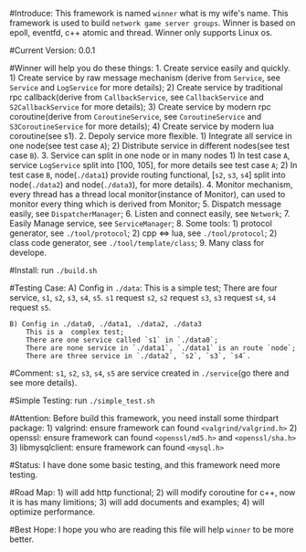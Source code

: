 #Introduce:
        This framework is named `winner` what is my wife's name.
        This framework is used to build `network game server groups`.
        Winner is based on epoll, eventfd, c++ atomic and thread.
        Winner only supports Linux os. 
        
#Current Version: 0.0.1

#Winner will help you do these things:
    1. Create service easily and quickly.
        1) Create service by raw message mechanism (derive from `Service`, see `Service` and `LogService` for more details);
        2) Create service by traditional rpc callback(derive from `CallbackService`, see `CallbackService` and `S2CallbackService` for more details);
        3) Create service by modern rpc coroutine(derive from `CoroutineService`, see `CoroutineService` and `S3CoroutineService` for more details);
        4) Create service by modern lua coroutine(see s1). 
    2. Depoly service more flexible.
        1) Integrate all service in one node(see test case `A`);
        2) Distribute service in different nodes(see test case `B`).
    3. Service can split in one node or in many nodes
        1) In test case `A`, service `LogService` split into [100, 105], for more details see test case `A`;
        2) In test case `B`, node(`./data1`) provide routing functional, [`s2`, `s3`, `s4`] split into node(`./data2`) and node(`./data3`), for more details).
    4. Monitor mechanism, every thread has a thread local monitor(instance of Monitor), can used to monitor every thing which is derived from Monitor;
    5. Dispatch message easily, see `DispatcherManager`;
    6. Listen and connect easily, see `Network`;
    7. Easily Manage service, see `ServiceManager`;
    8. Some tools:
        1) protocol generator, see `./tool/protocol`;
        2) cpp <=> lua, see `./tool/protocol`;
        2) class code generator, see `./tool/template/class`;
    9. Many class for develope.

#Install:
    run `./build.sh`
    
#Testing Case:
    A) Config in `./data`:
        This is a simple test;
        There are four service, `s1`, `s2`, `s3`, `s4`, `s5`. `s1` request `s2`, `s2` request `s3`, `s3` request `s4`, `s4` request `s5`. 

    B) Config in ./data0, ./data1, ./data2, ./data3
        This is a  complex test;
        There are one service called `s1` in `./data0`;
        There are none service in `./data1`, `./data1` is an route `node`;
        There are three service in `./data2`, `s2`, `s3`, `s4`.
#Comment:
    `s1`, `s2`, `s3`, `s4`, `s5` are service created in `./service`(go there and see more details).

#Simple Testing:
    run `./simple_test.sh`
    
#Attention:
    Before build this framework, you need install some thirdpart package:
        1) valgrind: ensure framework can found `<valgrind/valgrind.h>`
        2) openssl: ensure framework can found `<openssl/md5.h>` and `<openssl/sha.h>`
        3) libmysqlclient: ensure framework can found `<mysql.h>`

#Status:
    I have done some basic testing, and this framework need more testing.

#Road Map:
    1) will add http functional;
    2) will modify coroutine for c++, now it is has many limitions;
    3) will add documents and examples;
    4) will optimize performance.

#Best Hope:
    I hope you who are reading this file will help `winner` to be more better.

